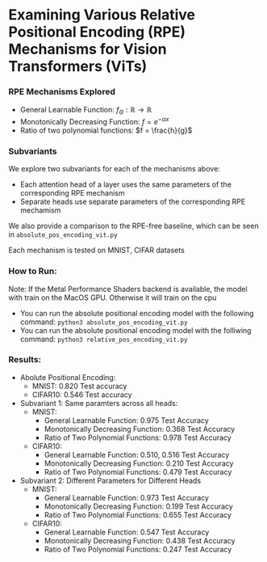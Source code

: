 # Examining Various Relative Positional Encoding (RPE) Mechanisms for Vision Transformers (ViTs)

### RPE Mechanisms Explored
- General Learnable Function: $f_\Theta : \mathbb{R} \rightarrow \mathbb{R}$
- Monotonically Decreasing Function: $f = e^{-\alpha x}$
- Ratio of two polynomial functions: $f = \frac{h}{g}$

### Subvariants
We explore two subvariants for each of the mechanisms above:
- Each attention head of a layer uses the same parameters of the corresponding RPE mechanism
- Separate heads use separate parameters of the corresponding RPE mechamism

We also provide a comparison to the RPE-free baseline, which can be seen in `absolute_pos_encoding_vit.py`

Each mechanism is tested on MNIST, CIFAR datasets

### How to Run:
Note: If the Metal Performance Shaders backend is available, the model with train on the MacOS GPU. Otherwise it will train on the cpu
- You can run the absolute positional encoding model with the following command: `python3 absolute_pos_encoding_vit.py`
- You can run the absolute positional encoding model with the folliwing command: `python3 relative_pos_encoding_vit.py`

### Results:
- Abolute Positional Encoding:
    - MNIST: 0.820 Test accuracy
    - CIFAR10: 0.546 Test accuracy
- Subvariant 1: Same paramters across all heads:
    - MNIST:
        - General Learnable Function: 0.975 Test Accuracy
        - Monotonically Decreasing Function: 0.368 Test Accuracy
        - Ratio of Two Polynomial Functions: 0.978 Test Accuracy
    - CIFAR10:
        - General Learnable Function: 0.510, 0.516 Test Accuracy
        - Monotonically Decreasing Function: 0.210 Test Accuracy
        - Ratio of Two Polynomial Functions: 0.479 Test Accuracy
- Subvariant 2: Different Parameters for Different Heads
    - MNIST:
        - General Learnable Function: 0.973 Test Accuracy
        - Monotonically Decreasing Function: 0.199 Test Accuracy
        - Ratio of Two Polynomial Functions: 0.655 Test Accuracy
    - CIFAR10:
        - General Learnable Function: 0.547 Test Accuracy
        - Monotonically Decreasing Function: 0.438 Test Accuracy
        - Ratio of Two Polynomial Functions: 0.247 Test Accuracy
